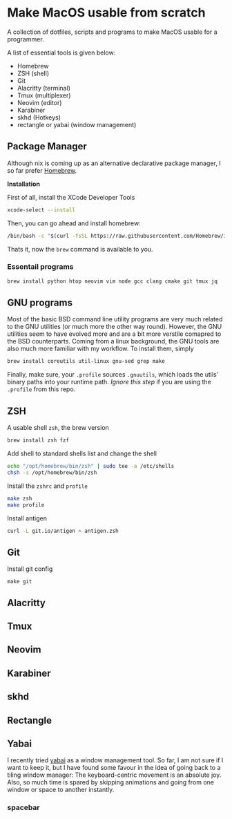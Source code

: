 # Make MacOS usable from scratch

A collection of dotfiles, scripts and programs to make MacOS usable for a
programmer.

A list of essential tools is given below:
- Homebrew
- ZSH (shell)
- Git
- Alacritty (terminal)
- Tmux (multiplexer)
- Neovim (editor)
- Karabiner
- skhd (Hotkeys)
- rectangle or yabai (window management)

## Package Manager

Although nix is coming up as an alternative declarative package manager, I so
far prefer [Homebrew](https://brew.sh/).

**Installation**

First of all, install the XCode Developer Tools

```bash
xcode-select --install
```

Then, you can go ahead and install homebrew:
```bash
/bin/bash -c "$(curl -fsSL https://raw.githubusercontent.com/Homebrew/install/master/install.sh)"
```

Thats it, now the `brew` command is available to you.

### Essentail programs
```bash
brew install python htop neovim vim node gcc clang cmake git tmux jq
```

## GNU programs

Most of the basic BSD command line utility programs are very much related to the
GNU utilities (or much more the other way round). However, the GNU utilities
seem to have evolved more and are a bit more verstile comapred to the BSD
counterparts. Coming from a linux background, the GNU tools are also much more
familiar with my workflow. To install them, simply

```bash
brew install coreutils util-linux gnu-sed grep make
```

Finally, make sure, your `.profile` sources `.gnuutils`, which loads the utils'
binary paths into your runtime path. _Ignore this step_ if you are using the
`.profile` from this repo.

## ZSH

A usable shell `zsh`, the brew version

```bash
brew install zsh fzf
```

Add shell to standard shells list and change the shell
```bash
echo "/opt/homebrew/bin/zsh" | sudo tee -a /etc/shells
chsh -s /opt/homebrew/bin/zsh
```

Install the `zshrc` and `profile`
```bash
make zsh
make profile
```

Install antigen
```bash
curl -L git.io/antigen > antigen.zsh
```

## Git

Install git config
```
make git
```

## Alacritty

## Tmux

## Neovim

## Karabiner

## skhd

## Rectangle

## Yabai

I recently tried [yabai](https://github.com/koekeishiya/yabai) as a window
management tool. So far, I am not sure if I want to keep it, but I have found
some favour in the idea of going back to a tiling window manager: The
keyboard-centric movement is an absolute joy. Also, so much time is spared by
skipping animations and going from one window or space to another instantly.

### spacebar
